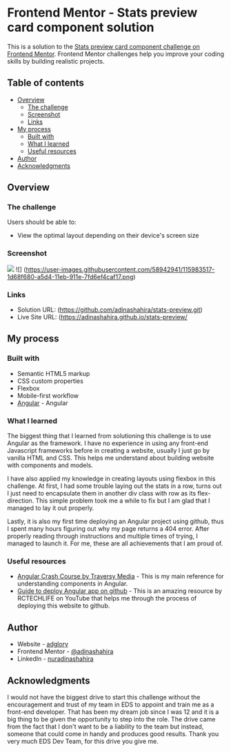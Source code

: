 # Frontend Mentor - Stats preview card component solution

This is a solution to the [Stats preview card component challenge on Frontend Mentor](https://www.frontendmentor.io/challenges/stats-preview-card-component-8JqbgoU62). Frontend Mentor challenges help you improve your coding skills by building realistic projects. 

## Table of contents

- [Overview](#overview)
  - [The challenge](#the-challenge)
  - [Screenshot](#screenshot)
  - [Links](#links)
- [My process](#my-process)
  - [Built with](#built-with)
  - [What I learned](#what-i-learned)
  - [Useful resources](#useful-resources)
- [Author](#author)
- [Acknowledgments](#acknowledgments)

## Overview

### The challenge

Users should be able to:

- View the optimal layout depending on their device's screen size

### Screenshot

![](https://user-images.githubusercontent.com/58942941/115983520-22c64100-a5d4-11eb-919b-97d6ff545396.png)
![] (https://user-images.githubusercontent.com/58942941/115983517-1d68f680-a5d4-11eb-911e-7fd6ef4caf17.png)

### Links

- Solution URL: (https://github.com/adinashahira/stats-preview.git)
- Live Site URL: (https://adinashahira.github.io/stats-preview/

## My process

### Built with

- Semantic HTML5 markup
- CSS custom properties
- Flexbox
- Mobile-first workflow
- [Angular](https://angular.io/) - Angular

### What I learned

The biggest thing that I learned from solutioning this challenge is to use Angular as the framework. I have no experience in using any front-end Javascript frameworks before in creating a website, usually I just go by vanilla HTML and CSS. This helps me understand about building website with components and models.

I have also applied my knowledge in creating layouts using flexbox in this challenge. At first, I had some trouble laying out the stats in a row, turns out I just need to encapsulate them in another div class with row as its flex-direction. This simple problem took me a while to fix but I am glad that I managed to lay it out properly. 

Lastly, it is also my first time deploying an Angular project using github, thus I spent many hours figuring out why my page returns a 404 error. After properly reading through instructions and multiple times of trying, I managed to launch it. For me, these are all achievements that I am proud of.

### Useful resources

- [Angular Crash Course by Traversy Media](https://www.youtube.com/watch?v=Fdf5aTYRW0E&t=2011s) - This is my main reference for understanding components in Angular.
- [Guide to deploy Angular app on github](https://www.youtube.com/watch?v=wElk1W1BJ2o) - This is an amazing resource by RCTECHLIFE on YouTube that helps me through the process of deploying this website to github.

## Author

- Website - [adglory](https://adinashahira.github.io)
- Frontend Mentor - [@adinashahira](https://www.frontendmentor.io/profile/adinashahira)
- LinkedIn - [nuradinashahira](https://www.linkedin.com/in/nuradinashahira/)

## Acknowledgments

I would not have the biggest drive to start this challenge without the encouragement and trust of my team in EDS to appoint and train me as a front-end developer. That has been my dream job since I was 12 and it is a big thing to be given the opportunity to step into the role. The drive came from the fact that I don't want to be a liability to the team but instead, someone that could come in handy and produces good results. Thank you very much EDS Dev Team, for this drive you give me.